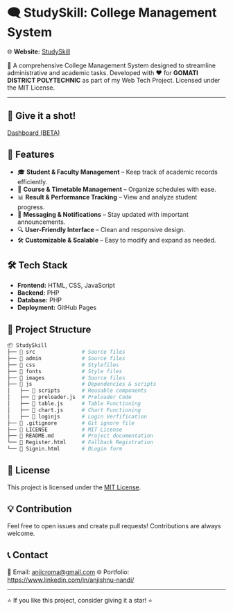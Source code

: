 # 🗨️ StudySkill: College Management System

🌐 **Website:** [StudySkill](https://cromaguy.github.io/StudySkill/)

🚀 A comprehensive College Management System designed to streamline administrative and academic tasks. Developed with ❤️ for **GOMATI DISTRICT POLYTECHNIC** as part of my Web Tech Project. Licensed under the MIT License.

---

## 🚀 Give it a shot!
[Dashboard (BETA)](https://cromaguy.github.io/StudySkill/Hod/Hod-Dash.html)



## 📌 Features

- 🎓 **Student & Faculty Management** – Keep track of academic records efficiently.
- 📅 **Course & Timetable Management** – Organize schedules with ease.
- 📊 **Result & Performance Tracking** – View and analyze student progress.
- 📩 **Messaging & Notifications** – Stay updated with important announcements.
- 🔍 **User-Friendly Interface** – Clean and responsive design.
- 🛠 **Customizable & Scalable** – Easy to modify and expand as needed.



## 🛠 Tech Stack

- **Frontend:** HTML, CSS, JavaScript 
- **Backend:** PHP
- **Database:** PHP
- **Deployment:** GitHub Pages 


## 📂 Project Structure

```bash
📦 StudySkill
├── 📁 src               # Source files
├── 📁 admin             # Source files
├── 📁 css               # Stylefiles
├── 📁 fonts             # Style files
├── 📁 images            # Source files
├── 📁 js                # Dependencies & scripts
│   ├── 📁 scripts       # Reusable components
│   ├── 📜 preloader.js  # Preloader Code
│   ├── 📜 table.js      # Table Functioning
│   ├── 📜 chart.js      # Chart Functioning
│   ├── 📜 loginjs       # Login Verfification
├── 📜 .gitignore        # Git ignore file
├── 📜 LICENSE           # MIT License
├── 📜 README.md         # Project documentation
└── 📜 Register.html     # Fallback Registration
└── 📜 Signin.html       # DLogin form
```




## 📜 License

This project is licensed under the [MIT License](LICENSE).



## 💡 Contribution

Feel free to open issues and create pull requests! Contributions are always welcome.



## 📞 Contact

📧 Email: anjicroma@gmail.com 
🌐 Portfolio: https://www.linkedin.com/in/anjishnu-nandi/

---

⭐ If you like this project, consider giving it a star! ⭐


